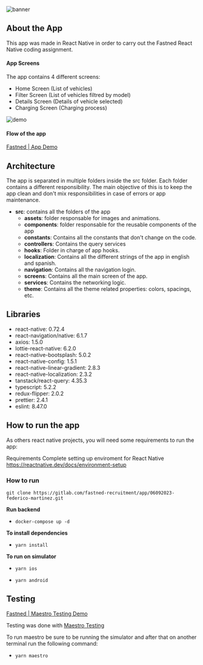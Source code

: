 ![banner](https://i.imgur.com/3e8vyiN.png)

## About the App

This app was made in React Native in order to carry out the Fastned React Native coding assignment.

#### App Screens

The app contains 4 different screens:

- Home Screen (List of vehicles)
- Filter Screen (List of vehicles filtred by model)
- Details Screen (Details of vehicle selected)
- Charging Screen (Charging process)

![demo](https://i.imgur.com/oqeJCa3.png)

#### Flow of the app

[Fastned | App Demo](https://youtu.be/qJvUNjb-QZM)

## Architecture

The app is separated in multiple folders inside the src folder. Each folder contains a different responsibility. The main objective of this is to keep the app clean and don't mix responsibilities in case of errors or app maintenance.

- **src**: contains all the folders of the app
  - **assets**: folder responsable for images and animations.
  - **components**: folder responsable for the reusable components of the app
  - **constants**: Contains all the constants that don't change on the code.
  - **controllers**: Contains the query services
  - **hooks**: Folder in charge of app hooks.
  - **localization**: Contains all the different strings of the app in english and spanish.
  - **navigation**: Contains all the navigation login.
  - **screens**: Contains all the main screen of the app.
  - **services**: Contains the networking logic.
  - **theme**: Contains all the theme related properties: colors, spacings, etc.

## Libraries

- react-native: 0.72.4
- react-navigation/native: 6.1.7
- axios: 1.5.0
- lottie-react-native: 6.2.0
- react-native-bootsplash: 5.0.2
- react-native-config: 1.5.1
- react-native-linear-gradient: 2.8.3
- react-native-localization: 2.3.2
- tanstack/react-query: 4.35.3
- typescript: 5.2.2
- redux-flipper: 2.0.2
- prettier: 2.4.1
- eslint: 8.47.0

## How to run the app

As others react native projects, you will need some requirements to run the app:

Requirements
Complete setting up enviroment for React Native https://reactnative.dev/docs/environment-setup

### How to run

```
git clone https://gitlab.com/fastned-recruitment/app/06092023-federico-martinez.git
```

**Run backend**

- `docker-compose up -d`

**To install dependencies**

- `yarn install`

**To run on simulator**

- `yarn ios`

- `yarn android`

## Testing

[Fastned | Maestro Testing Demo](https://youtu.be/ZB0DTU8zd_M)

Testing was done with [Maestro Testing](https://maestro.mobile.dev/platform-support/react-native)

To run maestro be sure to be running the simulator and after that on another terminal run the following command:

- `yarn maestro`

